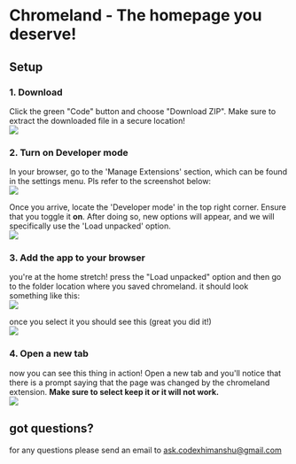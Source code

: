 # Chromeland - The homepage you deserve!

## Setup

### 1. Download
Click the green "Code" button and choose "Download ZIP". Make sure to extract the downloaded file in a secure location! <br>
![](https://github.com/gabbar-singhh/chromeland-extension/assets/110885026/d78a9718-ed55-4d83-ba27-5f6a05c02ae9)

### 2. Turn on Developer mode
In your browser, go to the 'Manage Extensions' section, which can be found in the settings menu. Pls refer to the screenshot below: <br>
![](https://github.com/gabbar-singhh/chromeland-extension/assets/110885026/de6fc508-d10b-463d-8752-265d0a8057df)

Once you arrive, locate the 'Developer mode' in the top right corner. Ensure that you toggle it **on**. After doing so, new options will appear, and we will specifically use the 'Load unpacked' option.<br>
![](https://github.com/gabbar-singhh/chromeland-extension/assets/110885026/25e541e0-847c-4154-9f7b-c793b90d8180)

### 3. Add the app to your browser
you're at the home stretch! press the "Load unpacked" option and then go to the folder location where you saved chromeland. it should look something like this:<br>
![](https://github.com/gabbar-singhh/chromeland-extension/assets/110885026/67bdfb07-c97d-4c25-a048-423a33e212c4)

once you select it you should see this (great you did it!)<br>
![](https://github.com/gabbar-singhh/chromeland-extension/assets/110885026/c5f3e587-283f-4bf5-855b-c45e9058805e)

### 4. Open a new tab
now you can see this thing in action! Open a new tab and you'll notice that there is a prompt saying that the page was changed by the chromeland extension. **Make sure to select keep it or it will not work.**<br>
![](https://github.com/gabbar-singhh/chromeland-extension/assets/110885026/3895fdfc-6df0-4120-b65a-83864b3b06a4)

## got questions?
for any questions please send an email to ask.codexhimanshu@gmail.com
